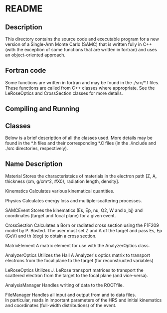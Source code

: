 README
======

## Description

   This directory contains the source code and executable program for a new version
   of a Single-Arm Monte Carlo (SAMC) that is written fully in C++ (with the exception
   of some functions that are written in fortran) and uses an object-oriented approach. 

## Fortran code 

   Some functions are written in fortran and may be found in the ./src/*.f files. 
   These functions are called from C++ classes where appropriate.  See the 
   LeRoseOptics and CrossSection classes for more details. 

## Compiling and Running


## Classes

   Below is a brief description of all the classes used.  More details may be found
   in the *.h files and their corresponding *.C files (in the ./include and ./src 
   directories, respectively).

   Name                       Description 
   -----------------------------------------------------------------------------------
   Material                   Stores the characteristsics of materials in the electron
                              path [Z, A, thickness (cm, g/cm^2, #X0), radiation 
                              length, density].    

   Kinematics                 Calculates various kinematical quantities. 

   Physics                    Calculates energy loss and multiple-scattering 
                              processes. 
 
   SAMCEvent                  Stores the kinematics (Es, Ep, nu, Q2, W and x_bj) and 
                              coordinates (target and focal plane) for a given event.   
  
   CrossSection               Calculates a Born or radiated cross section using the 
                              F1F209 model by P. Bosted.  The user must set Z and A
                              of the target and pass Es, Ep (GeV) and th (deg) to 
                              obtain a cross section.  

   MatrixElement              A matrix element for use with the AnalyzerOptics class.

   AnalyzerOptics             Utilizes the Hall A Analyzer's optics matrix to 
                              transport electrons from the focal plane to the target
                              (for reconstructed variables) 

   LeRoseOptics               Utilizes J. LeRose transport matrices to transport 
                              the scattered electron from the target to the focal plane 
                              (and vice-versa). 
 
   AnalysisManager            Handles writing of data to the ROOTfile.  
  
   FileManager                Handles all input and output from and to data files.  
                              In particular, reads in important parameters of the HRS 
                              and initial kinematics and coordinates (full-width 
                              distributions) of the event.
